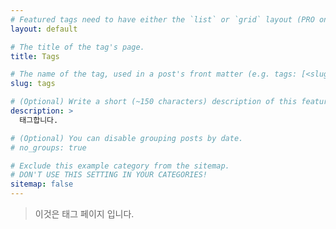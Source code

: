 ```yaml
---
# Featured tags need to have either the `list` or `grid` layout (PRO only).
layout: default

# The title of the tag's page.
title: Tags

# The name of the tag, used in a post's front matter (e.g. tags: [<slug>]).
slug: tags

# (Optional) Write a short (~150 characters) description of this featured tag.
description: >
  태그합니다.

# (Optional) You can disable grouping posts by date.
# no_groups: true

# Exclude this example category from the sitemap.
# DON'T USE THIS SETTING IN YOUR CATEGORIES!
sitemap: false
---
```


> 이것은 태그 페이지 입니다.
